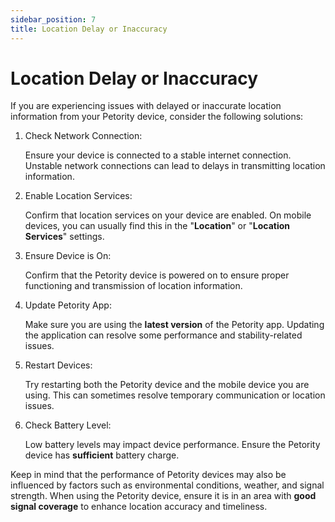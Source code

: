 ```yaml
---
sidebar_position: 7
title: Location Delay or Inaccuracy
---
```


# Location Delay or Inaccuracy

If you are experiencing issues with delayed or inaccurate location information from your Petority device, consider the following solutions:

1. Check Network Connection:

	Ensure your device is connected to a stable internet connection. Unstable network connections can lead to delays in transmitting location information.

2. Enable Location Services:

	Confirm that location services on your device are enabled. On mobile devices, you can usually find this in the "**Location**" or "**Location Services**" settings.

3. Ensure Device is On:

	Confirm that the Petority device is powered on to ensure proper functioning and transmission of location information.

4. Update Petority App:

	Make sure you are using the **latest version** of the Petority app. Updating the application can resolve some performance and stability-related issues.

5. Restart Devices:

	Try restarting both the Petority device and the mobile device you are using. This can sometimes resolve temporary communication or location issues.

6. Check Battery Level:

	Low battery levels may impact device performance. Ensure the Petority device has **sufficient** battery charge.

Keep in mind that the performance of Petority devices may also be influenced by factors such as environmental conditions, weather, and signal strength. When using the Petority device, ensure it is in an area with **good signal coverage** to enhance location accuracy and timeliness.